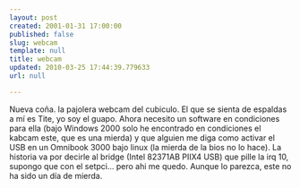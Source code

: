 ```yaml
---
layout: post
created: 2001-01-31 17:00:00
published: false
slug: webcam
template: null
title: webcam
updated: 2010-03-25 17:44:39.779633
url: null

---
```


Nueva coña. la pajolera webcam del cubiculo. El que se sienta de espaldas a mí es Tite, yo soy el guapo. Ahora necesito un software en condiciones para ella (bajo Windows 2000 solo he encontrado en condiciones el kabcam este, que es una mierda) y que alguien me diga como activar el USB en un Omnibook 3000 bajo linux (la mierda de la bios no lo hace). La historia va por decirle al bridge (Intel 82371AB PIIX4 USB) que pille la irq 10, supongo que con el setpci... pero ahi me quedo.
Aunque lo parezca, este no ha sido un día de mierda.



